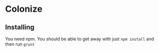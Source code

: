 # Colonize

## Installing

You need npm. You should be able to get away with just `npm install` and then run `grunt`
